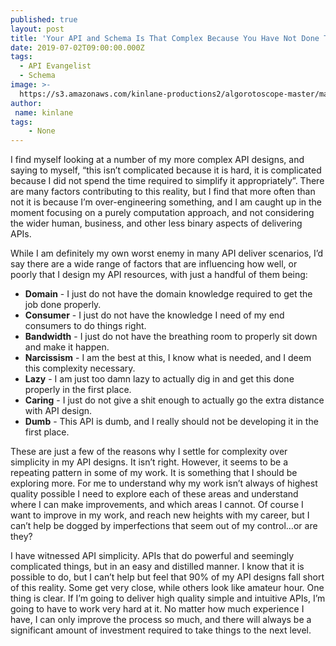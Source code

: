 ```yaml
---
published: true
layout: post
title: 'Your API and Schema Is That Complex Because You Have Not Done The Hard Work To Simplify'
date: 2019-07-02T09:00:00.000Z
tags:
  - API Evangelist
  - Schema
image: >-
  https://s3.amazonaws.com/kinlane-productions2/algorotoscope-master/machine-road-machine-road-blue-circuit-3.jpg
author:
 name: kinlane
tags:
    - None
---
```

I find myself looking at a number of my more complex API designs, and saying to myself, “this isn’t complicated because it is hard, it is complicated because I did not spend the time required to simplify it appropriately”. There are many factors contributing to this reality, but I find that more often than not it is because I’m over-engineering something, and I am caught up in the moment focusing on a purely computation approach, and not considering the wider human, business, and other less binary aspects of delivering APIs.

While I am definitely my own worst enemy in many API deliver scenarios, I’d say there are a wide range of factors that are influencing how well, or poorly that I design my API resources, with just a handful of them being:

- **Domain** - I just do not have the domain knowledge required to get the job done properly.
- **Consumer** - I just do not have the knowledge I need of my end consumers to do things right.
- **Bandwidth** - I just do not have the breathing room to properly sit down and make it happen.
- **Narcissism** - I am the best at this, I know what is needed, and I deem this complexity necessary.
- **Lazy** - I am just too damn lazy to actually dig in and get this done properly in the first place.
- **Caring** - I just do not give a shit enough to actually go the extra distance with API design.
- **Dumb** - This API is dumb, and I really should not be developing it in the first place.

These are just a few of the reasons why I settle for complexity over simplicity in my API designs. It isn’t right. However, it seems to be a repeating pattern in some of my work. It is something that I should be exploring more. For me to understand why my work isn’t always of highest quality possible I need to explore each of these areas and understand where I can make improvements, and which areas I cannot. Of course I want to improve in my work, and reach new heights with my career, but I can’t help be dogged by imperfections that seem out of my control…or are they?

I have witnessed API simplicity. APIs that do powerful and seemingly complicated things, but in an easy and distilled manner. I know that it is possible to do, but I can’t help but feel that 90% of my API designs fall short of this reality. Some get very close, while others look like amateur hour. One thing is clear. If I’m going to deliver high quality simple and intuitive APIs, I’m going to have to work very hard at it. No matter how much experience I have, I can only improve the process so much, and there will always be a significant amount of investment required to take things to the next level.
